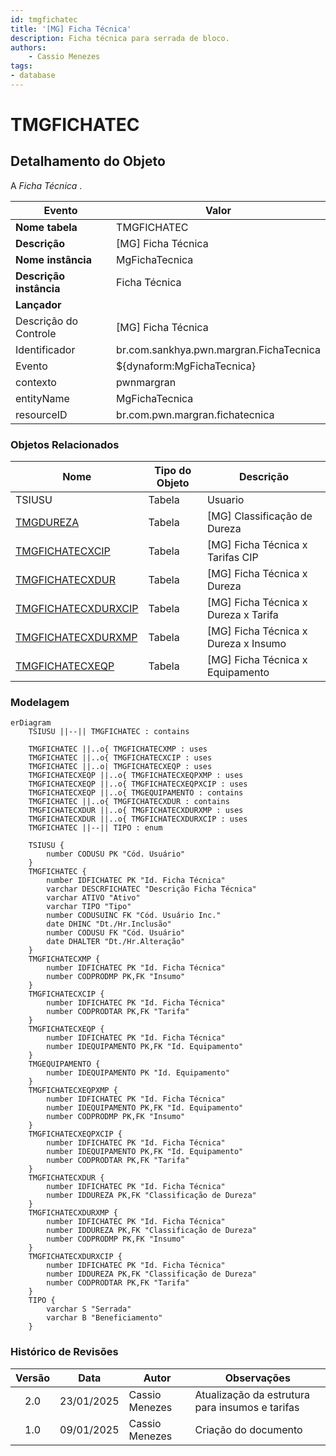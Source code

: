 ```yaml
---
id: tmgfichatec
title: '[MG] Ficha Técnica'
description: Ficha técnica para serrada de bloco.
authors:
    - Cassio Menezes
tags: 
- database
---
```

# TMGFICHATEC

## Detalhamento do Objeto

A *Ficha Técnica* .

| Evento | Valor |
|--|--|
| **Nome tabela** | TMGFICHATEC |
| **Descrição** | [MG] Ficha Técnica |
| **Nome instância** | MgFichaTecnica |
| **Descrição instância** | Ficha Técnica |
| **Lançador** |
| Descrição do Controle | [MG] Ficha Técnica |
| Identificador | br.com.sankhya.pwn.margran.FichaTecnica |
| Evento | ${dynaform:MgFichaTecnica} |
| contexto | pwnmargran |
| entityName | MgFichaTecnica |
| resourceID | br.com.pwn.margran.fichatecnica |

### Objetos Relacionados

| Nome | Tipo do Objeto | Descrição |
|--|--|--|
| TSIUSU | Tabela | Usuario |
| [TMGDUREZA](TMGDUREZA.md) | Tabela | [MG] Classificação de Dureza |
| [TMGFICHATECXCIP](TMGFICHATECXCIP.md) | Tabela | [MG] Ficha Técnica x Tarifas CIP |
| [TMGFICHATECXDUR](TMGFICHATECXDUR.md) | Tabela | [MG] Ficha Técnica x Dureza |
| [TMGFICHATECXDURXCIP](TMGFICHATECXDURXCIP.md) | Tabela | [MG] Ficha Técnica x Dureza x Tarifa |
| [TMGFICHATECXDURXMP](TMGFICHATECXDURXMP.md) | Tabela | [MG] Ficha Técnica x Dureza x Insumo |
| [TMGFICHATECXEQP](TMGFICHATECXEQP.md) | Tabela | [MG] Ficha Técnica x Equipamento |

### Modelagem

```mermaid
erDiagram
    TSIUSU ||--|| TMGFICHATEC : contains
    
    TMGFICHATEC ||..o{ TMGFICHATECXMP : uses
    TMGFICHATEC ||..o{ TMGFICHATECXCIP : uses
    TMGFICHATEC ||..o| TMGFICHATECXEQP : uses
    TMGFICHATECXEQP ||..o{ TMGFICHATECXEQPXMP : uses
    TMGFICHATECXEQP ||..o{ TMGFICHATECXEQPXCIP : uses
    TMGFICHATECXEQP ||..o{ TMGEQUIPAMENTO : contains
    TMGFICHATEC ||..o{ TMGFICHATECXDUR : contains
    TMGFICHATECXDUR ||..o{ TMGFICHATECXDURXMP : uses
    TMGFICHATECXDUR ||..o{ TMGFICHATECXDURXCIP : uses
    TMGFICHATEC ||--|| TIPO : enum
    
    TSIUSU {
        number CODUSU PK "Cód. Usuário"
    }
    TMGFICHATEC {
        number IDFICHATEC PK "Id. Ficha Técnica"
        varchar DESCRFICHATEC "Descrição Ficha Técnica"
        varchar ATIVO "Ativo"
        varchar TIPO "Tipo"
        number CODUSUINC FK "Cód. Usuário Inc."
        date DHINC "Dt./Hr.Inclusão"
        number CODUSU FK "Cód. Usuário"
        date DHALTER "Dt./Hr.Alteração"
    }
    TMGFICHATECXMP {
        number IDFICHATEC PK "Id. Ficha Técnica"
        number CODPRODMP PK,FK "Insumo"
    }
    TMGFICHATECXCIP {
        number IDFICHATEC PK "Id. Ficha Técnica"
        number CODPRODTAR PK,FK "Tarifa"
    }
    TMGFICHATECXEQP {
        number IDFICHATEC PK "Id. Ficha Técnica"
        number IDEQUIPAMENTO PK,FK "Id. Equipamento"
    }
    TMGEQUIPAMENTO {
        number IDEQUIPAMENTO PK "Id. Equipamento"
    }
    TMGFICHATECXEQPXMP {
        number IDFICHATEC PK "Id. Ficha Técnica"
        number IDEQUIPAMENTO PK,FK "Id. Equipamento"
        number CODPRODMP PK,FK "Insumo"
    }
    TMGFICHATECXEQPXCIP {
        number IDFICHATEC PK "Id. Ficha Técnica"
        number IDEQUIPAMENTO PK,FK "Id. Equipamento"
        number CODPRODTAR PK,FK "Tarifa"
    }
    TMGFICHATECXDUR {
        number IDFICHATEC PK "Id. Ficha Técnica"
        number IDDUREZA PK,FK "Classificação de Dureza"
    }
    TMGFICHATECXDURXMP {
        number IDFICHATEC PK "Id. Ficha Técnica"
        number IDDUREZA PK,FK "Classificação de Dureza"
        number CODPRODMP PK,FK "Insumo"
    }
    TMGFICHATECXDURXCIP {
        number IDFICHATEC PK "Id. Ficha Técnica"
        number IDDUREZA PK,FK "Classificação de Dureza"
        number CODPRODTAR PK,FK "Tarifa"
    }
    TIPO {
        varchar S "Serrada"
        varchar B "Beneficiamento"
    }
```

### Histórico de Revisões

| Versão | Data | Autor | Observações |
|:--:|:--:|--|--|
| 2.0 | 23/01/2025 | Cassio Menezes | Atualização da estrutura para insumos e tarifas |
| 1.0 | 09/01/2025 | Cassio Menezes | Criação do documento |
